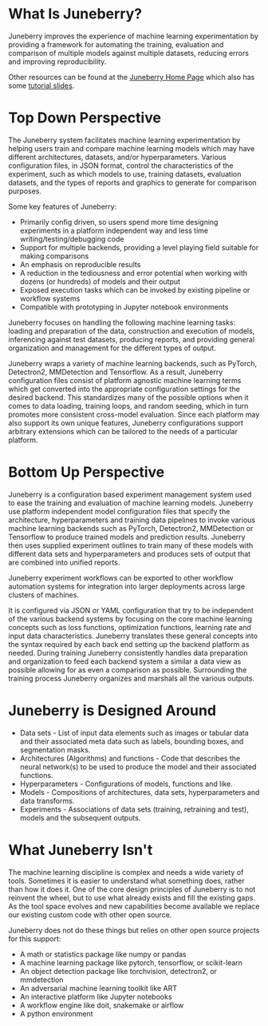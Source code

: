 What Is Juneberry?
===========

Juneberry improves the experience of machine learning experimentation by providing a framework for automating the 
training, evaluation and comparison of multiple models against multiple datasets, reducing errors and improving 
reproducibility.

Other resources can be found at the [Juneberry Home Page](https://www.sei.cmu.edu/our-work/projects/display.cfm?customel_datapageid_4050=334902) 
which also has some [tutorial slides](https://resources.sei.cmu.edu/library/asset-view.cfm?assetid=875902).

# Top Down Perspective

The Juneberry system facilitates machine learning experimentation by helping users train and compare machine learning
models which may have different architectures, datasets, and/or hyperparameters. Various configuration files, in JSON
format, control the characteristics of the experiment, such as which models to use, training datasets, evaluation
datasets, and the types of reports and graphics to generate for comparison purposes.

Some key features of Juneberry:
* Primarily config driven, so users spend more time designing experiments in a platform independent way and less time writing/testing/debugging code
* Support for multiple backends, providing a level playing field suitable for making comparisons
* An emphasis on reproducible results
* A reduction in the tediousness and error potential when working with dozens (or hundreds) of models and their output
* Exposed execution tasks which can be invoked by existing pipeline or workflow systems
* Compatible with prototyping in Jupyter notebook environments

Juneberry focuses on handling the following machine learning tasks: loading and preparation of the data, construction 
and execution of models, inferencing against test datasets, producing reports, and providing general organization and 
management for the different types of output.

Juneberry wraps a variety of machine learning backends, such as PyTorch, Detectron2, MMDetection and Tensorflow. 
As a result, Juneberry configuration files consist of platform agnostic machine learning terms which get converted 
into the appropriate configuration settings for the desired backend. This standardizes many of the possible options 
when it comes to data loading, training loops, and random seeding, which in turn promotes more consistent cross-model 
evaluation. Since each platform may also support its own unique features, Juneberry configurations support arbitrary 
extensions which can be tailored to the needs of a particular platform.

# Bottom Up Perspective

Juneberry is a configuration based experiment management system used to ease the training and evaluation of machine 
learning models. Juneberry use platform independent model configuration files that specify the architecture, 
hyperparameters and training data pipelines to invoke various machine learning backends such as PyTorch, Detectron2, 
MMDetection or Tensorflow to produce trained models and prediction results.  Juneberry then uses supplied experiment 
outlines to train many of these models with different data sets and hyperparameters and produces sets of output that 
are combined into unified reports.

Juneberry experiment workflows can be exported to other workflow automation systems for integration into larger 
deployments across large clusters of machines.

It is configured via JSON or YAML configuration that try to be independent of the various backend systems by focusing 
on the core machine learning concepts such as loss functions, optimization functions, learning rate and input data 
characteristics. Juneberry translates these general concepts into the syntax required by each back end setting up the 
backend platform as needed.  During training Juneberry consistently handles data preparation and organization to 
feed each backend system a similar a data view as possible allowing for as even a comparison as possible. Surrounding 
the training process Juneberry organizes and marshals all the various outputs.

# Juneberry is Designed Around

* Data sets - List of input data elements such as images or tabular data and their associated meta data such as labels, bounding boxes, and segmentation masks.
* Architectures (Algorithms) and functions - Code that describes the neural network(s) to be used to produce the model and their associated functions.
* Hyperparameters - Configurations of models, functions and like.
* Models - Compositions of architectures, data sets, hyperparameters and data transforms.
* Experiments - Associations of data sets (training, retraining and test), models and the subsequent outputs.

# What Juneberry Isn't

The machine learning discipline is complex and needs a wide variety of tools. Sometimes it is easier to understand
what something does, rather than how it does it. One of the core design principles of Juneberry is to not reinvent the
wheel, but to use what already exists and fill the existing gaps. As the tool space evolves and new capabilities
become available we replace our existing custom code with other open source.

Juneberry does not do these things but relies on other open source projects for this support:

* A math or statistics package like numpy or pandas
* A machine learning package like pytorch, tensorflow, or scikit-learn
* An object detection package like torchvision, detectron2, or mmdetection
* An adversarial machine learning toolkit like ART
* An interactive platform like Jupyter notebooks
* A workflow engine like doit, snakemake or airflow
* A python environment
